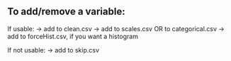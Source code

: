 ## To add/remove a variable:

If usable:
-> add to clean.csv
-> add to scales.csv OR to categorical.csv
-> add to forceHist.csv, if you want a histogram

If not usable:
-> add to skip.csv